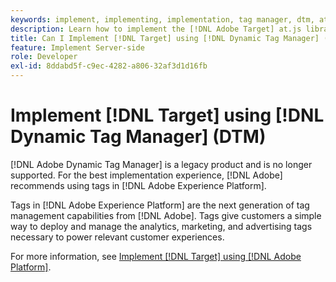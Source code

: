 ```yaml
---
keywords: implement, implementing, implementation, tag manager, dtm, at.js, dynamic tag management, $8
description: Learn how to implement the [!DNL Adobe Target] at.js library using the legacy [!DNL Dynamic Tag Management] (DTM). Tags in [!DNL Adobe Experience Platform] are the preferred method to implement [!DNL Target].
title: Can I Implement [!DNL Target] using [!DNL Dynamic Tag Manager] (DTM)?
feature: Implement Server-side
role: Developer
exl-id: 8ddabd5f-c9ec-4282-a806-32af3d1d16fb
---
```

# Implement [!DNL Target] using [!DNL Dynamic Tag Manager] (DTM)

[!DNL Adobe Dynamic Tag Manager] is a legacy product and is no longer supported. For the best implementation experience, [!DNL Adobe] recommends using tags in [!DNL Adobe Experience Platform].

Tags in [!DNL Adobe Experience Platform] are the next generation of tag management capabilities from [!DNL Adobe]. Tags give customers a simple way to deploy and manage the analytics, marketing, and advertising tags necessary to power relevant customer experiences.

For more information, see [Implement [!DNL Target] using [!DNL Adobe Platform]](/help/dev/implement/client-side/atjs/how-to-deployatjs/implement-target-using-adobe-launch.md).
